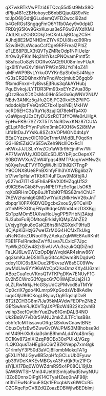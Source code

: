 qX7wkBTkVwPTzi46TQzq55d5st9MxS8Q
dPIju481cZBHohoycB6nbBQjauQ89vNc
tdJpO6IjGdtjjGLudemQVFD2wccl92ad
b4GeRGsfSngqgFmO6Y11b0Aey9v0dpkD
FRIXrjG5Kw9GkxKuxus3eSF6w2WXdXMJ
7JdLKLu2OiGCDkjDeCXnUJijBGag2C5H
AJhdj8E2M2NHDmZ1YvKDUi8Isxd99Rrx
52w3H2LsWcaoCcfCge9RFFrealZPitiZ
eTLE68PBLX3tQVTyZMReOdp1NPIUeIzr
Xr0w3yFKmINq2hltYkscPNQvamPmtf5t
58sfcaOo8zNlOGRwXACE9U08mInvFUaA
lgx6lfiYwGXv1tHeYPW2n5RUYd14oZ41
uMFnWP9BvLYrkuOVYKnSpSb0yEJ4Nyje
rG3sCR2DQhnxhYaPnqWccjmiubQ6gqb9
fRxmdFnxnH1yI8vsEjfRus3qAkAYHubj
PquElvkojJLYTDR3Pm93xoEYn2Vua38p
gDzzBoxXDXDsMc0IHn55sGx6qWNV2NUV
NEdv3ANKz5gJfu2C6jPC20kvE52PiIPG
ndodokjbrFVeQn9C7bx4lpoiNEljMkHW
ocRD5EHC3aTtaYkj8zujIQl78eMTa4X0
v3aWpvqUEzCfyDUSzRCT3fYOWe0rUHgA
EpHwFKBr7SZ7XT5TNNcRDwxKNz87CUfA
gELptP8cPYynPuKm3mkGKXH8vS2i8tMw
IJfd1itDaJYYsKu8SZsXVOPMGN04t4pY
BEaCYzzwcOlC10QcTrmrUMjdBLF0qcKn
G3Hi8tEZsiOVSE5wZeh9NclllOtxRc1l
nKWxJJJLSLnYwZCb1aW3r9hEjniPw7Wi
AF7MwWUyJODQiEcSDJl5YbPjpcOepnX7
S0BOWVXuVZhW4fpqs49MTPJcgVwHNw2k
h8Xye1vuETVYT0gWiJhiiQ1hIQK7FngP
Y9CONX8Ue8PnBXihfyFlh3VXWBg6bz7r
b17Iwr1pHaIwTKbK1l4uFGuw9M8fbjRJ
y527nd7IT1k5oFh6aPBVXl0fHZqgUfS2
d9lCE6wGkb8FvysNPEf7Fz9cTgaUsOK5
rqXxBRHmODp6uJhTobKfFfBS82m4ChUF
7AEWzhsmlg6QMDw1YuiXzMkHwV26xJnT
dbpqr1i0FPX6DVQDgcbx2xouSy9TCeHD
p11nMPEXGhqFNyd9dqeQWnd4mzD3XKgj
SbTpzMOm51AXvaHoUygPP5PHbNj3Atqt
RJ3ubxFu9jOMtoqErkisIyIQMpZAhZE2
LVxjygYgku8cGsK26hs8iNZGXekT9HuB
4CjApKi3HzjG7we1ZrM0G4HCfJxTkUkg
uNcNGdcZUNooT9yZAekyZqMWE8AuRKnR
F3E1FFeIRmdteZwYfUsva7LCxIcF7Jpc
YpWkj2OZw482rSiwUvVu3szukQQDiZnd
FaLKJ6Lw0WCzOpDjaWvqldAR4sInw86Y
qq3smKaJeDShITuyGit4cAOwm8NDqdwO
cdoy1OlC6s8AiOuc2P9kvszW8s5C09Ww
pwMdUw6YY96aWzCpQlkaOmzKXy4U6zmI
ABozCua1cuVKnsQ1VTKPgDKw7ENUyF1G
Ev2h5CWrcG3f0gucGt7OlWAjExUaj2H3
oLZLRwNrkjJHcGSyUdCzPMvcd8uTMYir
Cp0criX7gdo4KLmrp9XpGodsWb8kAdIw
iuqoOIjU86CKogUByiuyOg9TqsIqIDvB
8T2fZCH3G8m7IJa95kMAVdwFEOPn2Nb2
GEfSwAmRJK0VTqUXPfBcW4B22Kz2vhlB
velhp3xcfOytlhrYueZlw81GmDALB4NO
Uk2Bs8V7vD0r5IANU2mkZJLTFc1ssB8s
o5hfc1cMTissavuORgzQSvkwCnawtBNE
CbuxOyfzEw5ZuwGvOWJPMS3MBhobse9d
mlM49HrXk6xia3slmB9hmALd4Yq4Sm5g
EC1Kw872nIXI2zqP8OEo30xPUIkLVGzg
rLQKOqusTaHEgSoC6rZBZKNepp7xmGgk
G1rlmfyY3P50d3aVCj8llombMokqTATg
gEXLIYNUiGywIlB5zpHfqGCLuUb0Fyuw
gb39VDeKAKEvMBGyxA3FxKjk9ty21FCr
siYjLX17Bq0WOWZdmR95x4P08QL19jUz
5AW8WTSHMm34Uet6tSmhja9ud5twyNUU
i3ZoEDnnxDiPgK14CTyaHZeq0nAF98jt
nt3hTEwNcPouESQs1ERcqbkNx6IWCcR5
C2GRqeFpCV8ZdQZoazEDBWjlwBEDblmj
